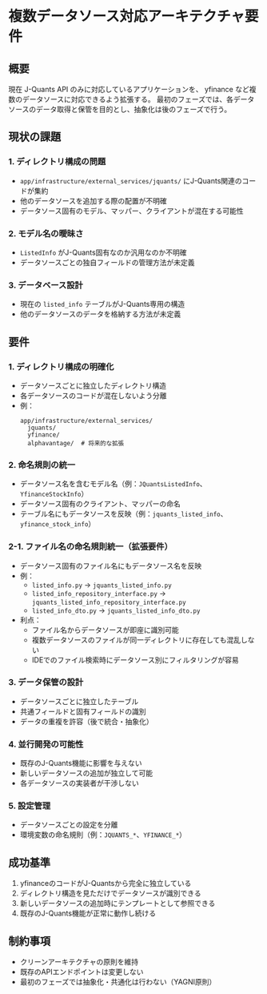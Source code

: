 # 複数データソース対応アーキテクチャ要件

## 概要
現在 J-Quants API のみに対応しているアプリケーションを、 yfinance など複数のデータソースに対応できるよう拡張する。
最初のフェーズでは、各データソースのデータ取得と保管を目的とし、抽象化は後のフェーズで行う。

## 現状の課題

### 1. ディレクトリ構成の問題
- `app/infrastructure/external_services/jquants/` にJ-Quants関連のコードが集約
- 他のデータソースを追加する際の配置が不明確
- データソース固有のモデル、マッパー、クライアントが混在する可能性

### 2. モデル名の曖昧さ
- `ListedInfo` がJ-Quants固有なのか汎用なのか不明確
- データソースごとの独自フィールドの管理方法が未定義

### 3. データベース設計
- 現在の `listed_info` テーブルがJ-Quants専用の構造
- 他のデータソースのデータを格納する方法が未定義

## 要件

### 1. ディレクトリ構成の明確化
- データソースごとに独立したディレクトリ構造
- 各データソースのコードが混在しないよう分離
- 例：
  ```
  app/infrastructure/external_services/
    jquants/
    yfinance/
    alphavantage/  # 将来的な拡張
  ```

### 2. 命名規則の統一
- データソース名を含むモデル名（例：`JQuantsListedInfo`、`YfinanceStockInfo`）
- データソース固有のクライアント、マッパーの命名
- テーブル名にもデータソースを反映（例：`jquants_listed_info`、`yfinance_stock_info`）

### 2-1. ファイル名の命名規則統一（拡張要件）
- データソース固有のファイル名にもデータソース名を反映
- 例：
  - `listed_info.py` → `jquants_listed_info.py`
  - `listed_info_repository_interface.py` → `jquants_listed_info_repository_interface.py`
  - `listed_info_dto.py` → `jquants_listed_info_dto.py`
- 利点：
  - ファイル名からデータソースが即座に識別可能
  - 複数データソースのファイルが同一ディレクトリに存在しても混乱しない
  - IDEでのファイル検索時にデータソース別にフィルタリングが容易

### 3. データ保管の設計
- データソースごとに独立したテーブル
- 共通フィールドと固有フィールドの識別
- データの重複を許容（後で統合・抽象化）

### 4. 並行開発の可能性
- 既存のJ-Quants機能に影響を与えない
- 新しいデータソースの追加が独立して可能
- 各データソースの実装者が干渉しない

### 5. 設定管理
- データソースごとの設定を分離
- 環境変数の命名規則（例：`JQUANTS_*`、`YFINANCE_*`）

## 成功基準
1. yfinanceのコードがJ-Quantsから完全に独立している
2. ディレクトリ構造を見ただけでデータソースが識別できる
3. 新しいデータソースの追加時にテンプレートとして参照できる
4. 既存のJ-Quants機能が正常に動作し続ける

## 制約事項
- クリーンアーキテクチャの原則を維持
- 既存のAPIエンドポイントは変更しない
- 最初のフェーズでは抽象化・共通化は行わない（YAGNI原則）